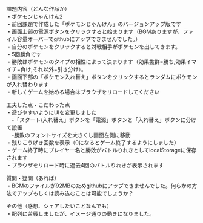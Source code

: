 課題内容（どんな作品か）  
・ポケモンじゃんけん2  
・前回課題で作成した「ポケモンじゃんけん」のバージョンアップ版です  
・画面上部の電源ボタンをクリックすると始まります（BGMありますが、ファイル容量オーバーでgithubにアップできませんでした。）  
・自分のポケモンをクリックすると対戦相手がポケモンを出してきます。  
・5回勝負です  
・勝敗はポケモンのタイプの相性によって決まります（効果抜群=勝ち,効果イマイチ=負け,それ以外=引き分け）。  
・画面下部の「ポケモン入れ替え」ボタンをクリックするとランダムにポケモンが入れ替わります  
・新しくゲームを始める場合はブラウザをリロードしてください  
  
工夫した点・こだわった点  
・遊びやすいようにUIを変更しました  
　-「スタート/入れ替え」ボタンを「電源」ボタンと「入れ替え」ボタンに分けて設置  
　-勝敗のフォントサイズを大きくし画面左側に移動  
・残りこうげき回数を表示（0になるとゲーム終了するようにしました）  
・ゲーム終了時にプレイヤー名と勝敗がバトルりれきとしてlocalStorageに保存されます  
・ブラウザをリロード時に過去4回のバトルりれきが表示されます  
  
質問・疑問（あれば）  
・BGMのファイルが92MBのためgithubにアップできませんでした。何らかの方法でアップもしくは読み込むことは可能でしょうか？  
  
その他（感想、シェアしたいことなんでも）  
・配列に苦戦しましたが、イメージ通りの動きになりました。  

